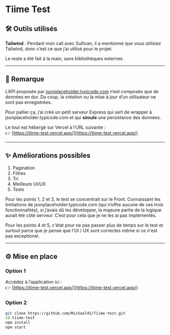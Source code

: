 # Tiime Test

## 🛠️ Outils utilisés

**Tailwind** : Pendant mon call avec Sullivan, il a mentionné que vous utilisiez Tailwind, donc c’est ce que j’ai utilisé pour le projet.

Le reste a été fait à la main, sans bibliothèques externes.

---

## 📌 Remarque

L’API proposée par [jsonplaceholder.typicode.com](https://jsonplaceholder.typicode.com) n’est composée que de données en dur. Du coup, la création ou la mise à jour d’un utilisateur ne sont pas enregistrées.

Pour pallier ça, j’ai créé un petit serveur Express qui sert de wrapper à jsonplaceholder.typicode.com et qui **simule** une persistance des données.

Le tout est hébergé sur Vercel à l’URL suivante :  
👉 [https://tiime-test.vercel.app/](https://tiime-test.vercel.app/)

---

## ✨ Améliorations possibles

1. Pagination  
2. Filtres  
3. Tri
4. Meilleure UI/UX  
5. Tests

Pour les points 1, 2 et 3, le test se concentrait sur le Front. Connaissant les limitations de jsonplaceholder.typicode.com (qui n’offre aucune de ces trois fonctionnalités), si j’avais dû les développer, la majeure partie de la logique aurait été côté serveur. C’est pour cela que je ne les ai pas implémentés.

Pour les points 4 et 5, c'état pour ne pas passer plus de temps sur le test et surtout parce que je pense que l'UI / UX sont correctes même si ce n'est pas exceptionel.

---

## ⚙️ Mise en place

### Option 1

Accédez à l’application ici :  
👉 [https://tiime-test.vercel.app/](https://tiime-test.vercel.app/)

### Option 2

```bash
git clone https://github.com/Mickael45/Tiime-test.git
cd tiime-test
npm install
npm start
